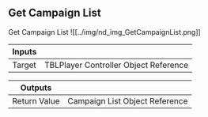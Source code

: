 ## Get Campaign List
Get Campaign List
![[../img/nd_img_GetCampaignList.png]]

|Inputs||
|--|--|
| Target | TBLPlayer Controller Object Reference |

|Outputs||
|--|--|
| Return Value | Campaign List Object Reference |
